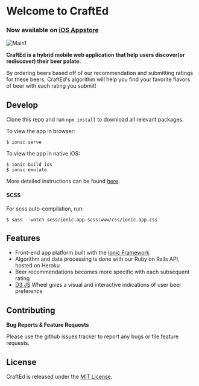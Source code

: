 # Welcome to CraftEd
### Now available on [iOS Appstore](https://itunes.apple.com/WebObjects/MZStore.woa/wa/viewSoftware?id=1188125687&mt=8)

![Main1](images/mockup3.png)

**CraftEd is a hybrid mobile web application that help users discover(or rediscover) their beer palate.**

By ordering beers based off of our recommendation and submitting ratings for these beers, CraftEd's algorithm will help you find your favorite flavors of beer with each rating you submit!

## Develop
Clone this repo and run `npm install` to download all relevant packages.

To view the app in browser:
````
$ ionic serve
````

To view the app in native iOS:
```
$ ionic build ios
$ ionic emulate
```

More detailed instructions can be found [here](https://ionicframework.com/docs/guide/testing.html).

#### SCSS
For scss auto-compilation, run:

```
$ sass --watch scss/ionic.app.scss:www/css/ionic.app.css
```

## Features

*  Front-end app platform built with the [Ionic Framework](https://ionicframework.com/)
*  Algorithm and data processing is done with our Ruby on Rails API, hosted on Heroku
*  Beer recommendations becomes more specific with each subsequent rating
*  [D3 JS](http://bl.ocks.org/mbostock/4063423) Wheel gives a visual and interactive indications of user beer preference

## Contributing
**Bug Reports & Feature Requests**

Please use the github issues tracker to report any bugs or file feature requests.

## License
CraftEd is released under the [MIT License](http://www.opensource.org/licenses/MIT).
